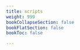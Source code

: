 ```yaml
---
title: scripts
weight: 999
bookCollapseSection: false
bookFlatSection: false
bookToc: false

---
```

